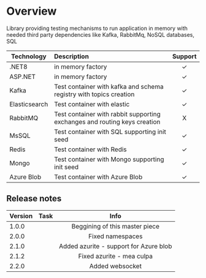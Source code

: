# Overview
Library providing testing mechanisms to run application in memory with needed third party dependencies like Kafka, RabbitMq, NoSQL databases, SQL

|Technology|Description| Support  |
|-|:-|:-:|
| .NET8|in memory factory| &#x2713; |
| ASP.NET|in memory factory| &#x2713; | 
| Kafka|Test container with kafka and schema registry with topics creation| &#x2713; | 
| Elasticsearch| Test container with elastic| &#x2713; |
| RabbitMQ|Test container with rabbit supporting exchanges and routing keys creation| X |
| MsSQL|Test container with SQL supporting init seed| &#x2713; |
| Redis|Test container with Redis| &#x2713; |
| Mongo|Test container with Mongo supporting init seed | &#x2713; |
| Azure Blob |Test container with Azure Blob | &#x2713; |

## Release notes


| Version | Task | Info |
|-|:-|:-:|
| 1.0.0| | Beggining of this master piece |
| 2.0.0| | Fixed namespaces |
| 2.1.0| | Added azurite - support for Azure blob |
| 2.1.2| | Fixed azurite - mea culpa  |
| 2.2.0| | Added websocket |

